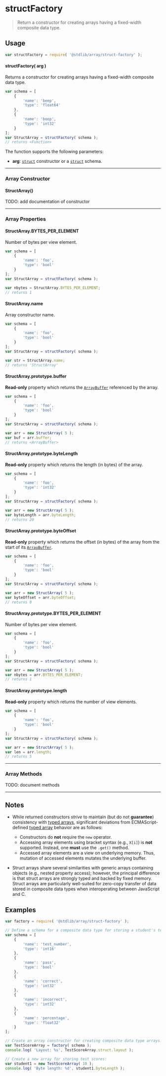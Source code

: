 <!--

@license Apache-2.0

Copyright (c) 2025 The Stdlib Authors.

Licensed under the Apache License, Version 2.0 (the "License");
you may not use this file except in compliance with the License.
You may obtain a copy of the License at

   http://www.apache.org/licenses/LICENSE-2.0

Unless required by applicable law or agreed to in writing, software
distributed under the License is distributed on an "AS IS" BASIS,
WITHOUT WARRANTIES OR CONDITIONS OF ANY KIND, either express or implied.
See the License for the specific language governing permissions and
limitations under the License.

-->

# structFactory

> Return a constructor for creating arrays having a fixed-width composite data type.

<!-- Section to include introductory text. Make sure to keep an empty line after the intro `section` element and another before the `/section` close. -->

<section class="intro">

</section>

<!-- /.intro -->

<!-- Package usage documentation. -->

<section class="usage">

## Usage

```javascript
var structFactory = require( '@stdlib/array/struct-factory' );
```

#### structFactory( arg )

Returns a constructor for creating arrays having a fixed-width composite data type.

```javascript
var schema = [
    {
        'name': 'beep',
        'type': 'float64'
    },
    {
        'name': 'boop',
        'type': 'int32'
    }
];
var StructArray = structFactory( schema );
// returns <Function>
```

The function supports the following parameters:

-   **arg**: [`struct`][@stdlib/dstructs/struct] constructor or a [`struct`][@stdlib/dstructs/struct] schema.

* * *

### Array Constructor

#### StructArray()

TODO: add documentation of constructor

* * *

### Array Properties

<a name="static-prop-bytes-per-element"></a>

#### StructArray.BYTES_PER_ELEMENT

Number of bytes per view element.

```javascript
var schema = [
    {
        'name': 'foo',
        'type': 'bool'
    }
];
var StructArray = structFactory( schema );

var nbytes = StructArray.BYTES_PER_ELEMENT;
// returns 1
```

<a name="static-prop-name"></a>

#### StructArray.name

Array constructor name.

```javascript
var schema = [
    {
        'name': 'foo',
        'type': 'bool'
    }
];
var StructArray = structFactory( schema );

var str = StructArray.name;
// returns 'StructArray'
```

<a name="prop-buffer"></a>

#### StructArray.prototype.buffer

**Read-only** property which returns the [`ArrayBuffer`][@stdlib/array/buffer] referenced by the array.

```javascript
var schema = [
    {
        'name': 'foo',
        'type': 'bool'
    }
];
var StructArray = structFactory( schema );

var arr = new StructArray( 5 );
var buf = arr.buffer;
// returns <ArrayBuffer>
```

<a name="prop-byte-length"></a>

#### StructArray.prototype.byteLength

**Read-only** property which returns the length (in bytes) of the array.

```javascript
var schema = [
    {
        'name': 'foo',
        'type': 'int32'
    }
];
var StructArray = structFactory( schema );

var arr = new StructArray( 5 );
var byteLength = arr.byteLength;
// returns 20
```

<a name="prop-byte-offset"></a>

#### StructArray.prototype.byteOffset

**Read-only** property which returns the offset (in bytes) of the array from the start of its [`ArrayBuffer`][@stdlib/array/buffer].

```javascript
var schema = [
    {
        'name': 'foo',
        'type': 'bool'
    }
];
var StructArray = structFactory( schema );

var arr = new StructArray( 5 );
var byteOffset = arr.byteOffset;
// returns 0
```

<a name="prop-bytes-per-element"></a>

#### StructArray.prototype.BYTES_PER_ELEMENT

Number of bytes per view element.

```javascript
var schema = [
    {
        'name': 'foo',
        'type': 'bool'
    }
];
var StructArray = structFactory( schema );

var arr = new StructArray( 5 );
var nbytes = arr.BYTES_PER_ELEMENT;
// returns 1
```

<a name="prop-length"></a>

#### StructArray.prototype.length

**Read-only** property which returns the number of view elements.

```javascript
var schema = [
    {
        'name': 'foo',
        'type': 'bool'
    }
];
var StructArray = structFactory( schema );

var arr = new StructArray( 5 );
var len = arr.length;
// returns 5
```

* * *

### Array Methods

TODO: document methods

</section>

<!-- /.usage -->

<!-- Package usage notes. Make sure to keep an empty line after the `section` element and another before the `/section` close. -->

<section class="notes">

* * *

## Notes

-   While returned constructors _strive_ to maintain (but do not **guarantee**) consistency with [typed arrays][@stdlib/array/typed], significant deviations from ECMAScript-defined [typed array][@stdlib/array/typed] behavior are as follows:

    -   Constructors do **not** require the `new` operator.
    -   Accessing array elements using bracket syntax (e.g., `X[i]`) is **not** supported. Instead, one **must** use the `.get()` method.
    -   Accessed array elements are a view on underlying memory. Thus, mutation of accessed elements mutates the underlying buffer.

-   Struct arrays share several similarities with generic arrays containing objects (e.g., nested property access); however, the principal difference is that struct arrays are strongly typed and backed by fixed memory. Struct arrays are particularly well-suited for zero-copy transfer of data stored in composite data types when interoperating between JavaScript and C.

</section>

<!-- /.notes -->

<!-- Package usage examples. -->

<section class="examples">

## Examples

<!-- eslint no-undef: "error" -->

```javascript
var factory = require( '@stdlib/array/struct-factory' );

// Define a schema for a composite data type for storing a student's test scores:
var schema = [
    {
        'name': 'test_number',
        'type': 'int16'
    },
    {
        'name': 'pass',
        'type': 'bool'
    },
    {
        'name': 'correct',
        'type': 'int32'
    },
    {
        'name': 'incorrect',
        'type': 'int32'
    },
    {
        'name': 'percentage',
        'type': 'float32'
    }
];

// Create an array constructor for creating composite data type arrays:
var TestScoreArray = factory( schema );
console.log( 'Layout: %s', TestScoreArray.struct.layout );

// Create a new array for storing test scores:
var student1 = new TestScoreArray( 10 );
console.log( 'Byte length: %d', student1.byteLength );
```

</section>

<!-- /.examples -->

<!-- Section to include cited references. If references are included, add a horizontal rule *before* the section. Make sure to keep an empty line after the `section` element and another before the `/section` close. -->

<section class="references">

</section>

<!-- /.references -->

<!-- Section for related `stdlib` packages. Do not manually edit this section, as it is automatically populated. -->

<section class="related">

</section>

<!-- /.related -->

<!-- Section for all links. Make sure to keep an empty line after the `section` element and another before the `/section` close. -->

<section class="links">

[@stdlib/array/typed]: https://github.com/stdlib-js/stdlib/tree/develop/lib/node_modules/%40stdlib/array/typed

[@stdlib/array/buffer]: https://github.com/stdlib-js/stdlib/tree/develop/lib/node_modules/%40stdlib/array/buffer

[@stdlib/dstructs/struct]: https://github.com/stdlib-js/stdlib/tree/develop/lib/node_modules/%40stdlib/dstructs/struct

</section>

<!-- /.links -->
